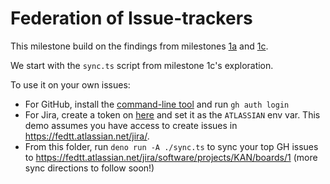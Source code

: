 # Federation of Issue-trackers

This milestone build on the findings from milestones [1a](https://github.com/federatedbookkeeping/task-tracking/tree/main/Milestone%201/1a%20-%20Theoretical%20foundation%20of%20federated%20task-tracking) and [1c](https://github.com/federatedbookkeeping/task-tracking/blob/main/Milestone%201/1c%20-%20Feasibility%20investigation%20of%20live%20multi-homed%20data/README.md#feasibility-study-live-multi-homed-task-tracking-data-without-a-crdt).

We start with the `sync.ts` script from milestone 1c's exploration.

To use it on your own issues:

* For GitHub, install the [command-line tool](https://github.com/cli/cli?tab=readme-ov-file#installation) and run `gh auth login`
* For Jira, create a token on [here](https://id.atlassian.com/manage-profile/security/api-tokens) and set it as the `ATLASSIAN` env var. This demo assumes you have access to create issues in https://fedtt.atlassian.net/jira/.
* From this folder, run `deno run -A ./sync.ts` to sync your top GH issues to https://fedtt.atlassian.net/jira/software/projects/KAN/boards/1 (more sync directions to follow soon!)